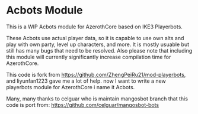 # Acbots Module

This is a WIP Acbots module for AzerothCore based on IKE3 Playerbots.

These Acbots use actual player data, so it is capable to use own alts and play with own party, level up characters, and more. It is mostly usuable but still has many bugs that need to be resolved. Also please note that including this module will currently significantly increase compilation time for AzerothCore.

This code is fork from https://github.com/ZhengPeiRu21/mod-playerbots, and liyunfan1223 gave me a lot of help. now I want to write a new playerbots module for AzerothCore i name it Acbots.

Many, many thanks to celguar who is maintain mangosbot branch that this code is port from: https://github.com/celguar/mangosbot-bots
